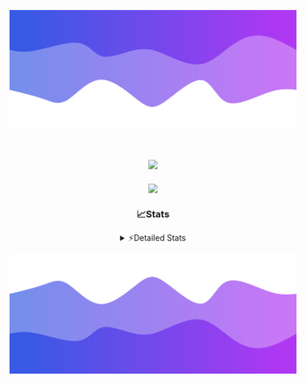 ![Header](./header.png)
<div align="center">

<h1 align="center">
  <a href="https://git.io/typing-svg">
    <img src="https://readme-typing-svg.herokuapp.com/?lines=Hello,+There!+%F0%9F%91%8B;This+is+chicho.;Owner+on+Ocean;&center=true&size=25">
  </a>
</h1>
  
<p align="center">
  <img src="https://lanyard.cnrad.dev/api/852683595378196480" />
</p>

### 📈Stats
<details>
    <summary> ⚡Detailed Stats</summary>
    <br/>

<!--START_SECTION:waka-->
![Code Time](http://img.shields.io/badge/Code%20Time-892%20hrs%2030%20mins-blue)

![Profile Views](http://img.shields.io/badge/Profile%20Views-0-blue)

**🐱 My GitHub Data** 

> 📦 83.2 kB Used in GitHub's Storage 
 > 
> 🏆 29 Contributions in the Year 2024
 > 
> 🚫 Not Opted to Hire
 > 
> 📜 15 Public Repositories 
 > 
> 🔑 9 Private Repositories 
 > 
**I'm a Night 🦉** 

```text
🌞 Morning                25 commits          ██░░░░░░░░░░░░░░░░░░░░░░░   06.14 % 
🌆 Daytime                65 commits          ████░░░░░░░░░░░░░░░░░░░░░   15.97 % 
🌃 Evening                174 commits         ███████████░░░░░░░░░░░░░░   42.75 % 
🌙 Night                  143 commits         █████████░░░░░░░░░░░░░░░░   35.14 % 
```
📅 **I'm Most Productive on Tuesday** 

```text
Monday                   26 commits          ██░░░░░░░░░░░░░░░░░░░░░░░   06.39 % 
Tuesday                  111 commits         ███████░░░░░░░░░░░░░░░░░░   27.27 % 
Wednesday                81 commits          █████░░░░░░░░░░░░░░░░░░░░   19.90 % 
Thursday                 63 commits          ████░░░░░░░░░░░░░░░░░░░░░   15.48 % 
Friday                   47 commits          ███░░░░░░░░░░░░░░░░░░░░░░   11.55 % 
Saturday                 43 commits          ███░░░░░░░░░░░░░░░░░░░░░░   10.57 % 
Sunday                   36 commits          ██░░░░░░░░░░░░░░░░░░░░░░░   08.85 % 
```


📊 **This Week I Spent My Time On** 

```text
🕑︎ Time Zone: America/Argentina/Buenos_Aires

💬 Programming Languages: 
Python                   6 hrs               ██████████░░░░░░░░░░░░░░░   39.30 % 
HTML                     5 hrs 13 mins       █████████░░░░░░░░░░░░░░░░   34.14 % 
JavaScript               3 hrs 51 mins       ██████░░░░░░░░░░░░░░░░░░░   25.18 % 
CSS                      12 mins             ░░░░░░░░░░░░░░░░░░░░░░░░░   01.38 % 
TypeScript               0 secs              ░░░░░░░░░░░░░░░░░░░░░░░░░   00.00 % 

🔥 Editors: 
Cursor                   14 hrs 50 mins      ████████████████████████░   97.03 % 
VS Code                  27 mins             █░░░░░░░░░░░░░░░░░░░░░░░░   02.97 % 

🐱‍💻 Projects: 
Unknown Project          15 hrs 17 mins      █████████████████████████   100.00 % 

💻 Operating System: 
Windows                  14 hrs 39 mins      ████████████████████████░   95.82 % 
Mac                      38 mins             █░░░░░░░░░░░░░░░░░░░░░░░░   04.18 % 
```

**I Mostly Code in JavaScript** 

```text
JavaScript               8 repos             ███████░░░░░░░░░░░░░░░░░░   26.67 % 
HTML                     7 repos             ██████░░░░░░░░░░░░░░░░░░░   23.33 % 
Astro                    1 repo              █░░░░░░░░░░░░░░░░░░░░░░░░   03.33 % 
TypeScript               1 repo              █░░░░░░░░░░░░░░░░░░░░░░░░   03.33 % 
SCSS                     1 repo              █░░░░░░░░░░░░░░░░░░░░░░░░   03.33 % 
```




 Last Updated on 04/12/2024 08:22:42 UTC
<!--END_SECTION:waka-->
</details>

![Footer](./footer.png)
